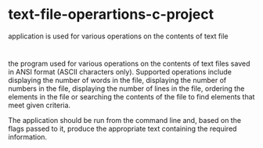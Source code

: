 # text-file-operartions-c-project
application is used for various operations on the contents of text file
#
the program used for various operations on the contents of text files saved in ANSI format (ASCII characters only).
Supported operations include displaying the number of words in the file, displaying the number of numbers in the file, displaying the number of lines in the file, ordering the elements in the file or searching the contents of the file to find elements that meet given criteria.

The application should be run from the command line and, based on the flags passed to it, produce the appropriate text containing the required information.
